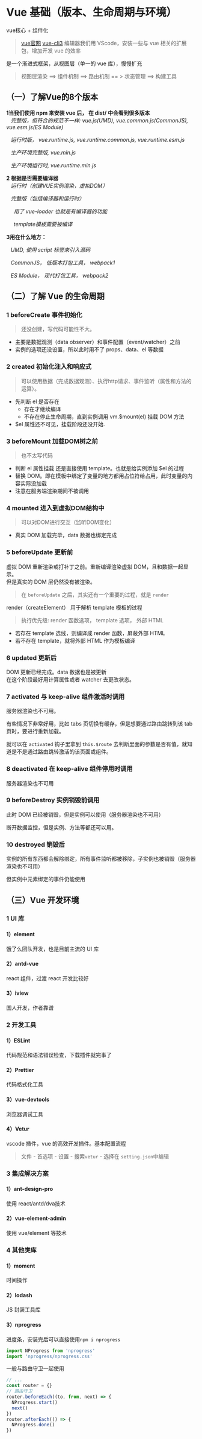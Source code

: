 # Vue 基础（版本、生命周期与环境）


vue核心 + 组件化
> [vue官网](cn.vuejs.org)
> [vue-cli3](%20cli.vuejs.org)
> 编辑器我们用 VScode，安装一些与 vue 相关的扩展包，增加开发 vue 的效率


是一个渐进式框架，从视图层（单一的 vue 库），慢慢扩充
> 视图层渲染 ==> 组件机制 ==> 路由机制 == > 状态管理 ==> 构建工具


## （一）了解Vue的8个版本
**1当我们使用 npm 来安装 vue 后， 在 dist/ 中会看到很多版本**<br />   _完整版，但符合的规范不一样: vue.js(UMD), vue.common.js(CommonJS), vue.esm.js(ES Module)_

   _运行时版， vue.runtime.js, vue.runtime.common.js, vue.runtime.esm.js_

   _生产环境完整版, vue.min.js_

   _生产环境运行时, vue.runtime.min.js_

**2 根据是否需要编译器**<br />   _运行时（创建VUE实例渲染，虚拟DOM）_

   _完整版（包括编译器和运行时）_

     _用了 vue-loader 也就是有编译器的功能_

     _template模板需要被编译_

**3用在什么地方：**

   _UMD, 使用 script 标签来引入源码_

   _CommonJS， 低版本打包工具， webpack1_

   _ES Module， 现代打包工具， webpack2_

## （二）了解 Vue 的生命周期
### 1 beforeCreate 事件初始化
> 还没创建，写代码可能性不大。

- 主要是数据观测（data observer）和事件配置（event/watcher）之前
- 实例的选项还没设置，所以此时用不了 props、data、el 等数据

### 2 created 初始化注入和响应式
> 可以使用数据（完成数据观测）、执行http请求、事件监听（属性和方法的运算）。

- 先判断 el 是否存在
  - 存在才继续编译
  - 不存在停止生命周期，直到实例调用 vm.$mount(el) 挂载 DOM 方法
- $el 属性还不可见，挂载阶段还没开始.

### 3 beforeMount 加载DOM树之前
> 也不太写代码

- 判断 el 属性挂载 还是直接使用 template。也就是给实例添加 $el 的过程
- 替换 DOM。即在模板中绑定了变量的地方都用占位符给占用，此时变量的内容实际没加载
- 注意在服务端渲染期间不被调用

### 4 mounted 进入到虚拟DOM结构中
> 可以对DOM进行交互（监听DOM变化）

- 真实 DOM 加载完毕，data 数据也绑定完成

### 5 beforeUpdate 更新前
虚拟 DOM 重新渲染或打补丁之前。重新编译渲染虚拟 DOM，且和数据一起显示。<br />但是真实的 DOM 层仍然没有被渲染。

> 在 `beforeUpdate` 之后，其实还有一个重要的过程，就是 `render`

render（createElement） 用于解析 template 模板的过程

> 执行优先级: render 函数选项， template 选项， 外部 HTML

- 若存在 template 选线，则编译成 render 函数，屏蔽外部 HTML
- 若不存在 template，就将外部 HTML 作为模板编译

### 6 updated 更新后
DOM 更新已经完成。data 数据也是被更新<br />在这个阶段最好用计算属性或者 watcher 去更改状态。

### 7 activated 与 keep-alive 组件激活时调用
服务器渲染也不可用。

有些情况下非常好用，比如 tabs 页切换有缓存，但是想要通过路由跳转到该 tab 页时，要进行重新加载。

就可以在 `activated` 钩子里拿到 `this.$route` 去判断里面的参数是否有值，就知道是不是通过路由跳转激活的该页面或组件。

### 8 deactivated 在 keep-alive 组件停用时调用
服务器渲染也不可用

### 9 beforeDestroy 实例销毁前调用
此时 DOM 已经被销毁，但是实例可以使用（服务器渲染也不可用）

断开数据监控，但是实例、方法等都还可以用。

### 10 destroyed 销毁后
实例的所有东西都会解除绑定，所有事件监听都被移除，子实例也被销毁（服务器渲染也不可用）

但实例中元素绑定的事件仍能使用

## （三）Vue 开发环境
### 1 UI 库
#### 1）element
饿了么团队开发，也是目前主流的 UI 库

#### 2）antd-vue
react 组件，过渡 react 开发比较好

#### 3）iview
国人开发，作者靠谱

### 2 开发工具

#### 1）ESLint
代码规范和语法错误检查，下载插件就完事了

#### 2）Prettier
代码格式化工具

#### 3）vue-devtools
浏览器调试工具

#### 4）Vetur
vscode 插件，vue 的高效开发插件。基本配置流程

> 文件 - 首选项 - 设置 - 搜索`vetur` - 选择在 `setting.json`中编辑


### 3 集成解决方案

#### 1）ant-design-pro
使用 react/antd/dva技术

#### 2）vue-element-admin
使用 vue/element 等技术

### 4 其他类库
#### 1）moment
时间操作

#### 2）lodash
JS 封装工具库

#### 3）nprogress
进度条，安装完后可以直接使用`npm i nprogress`
```javascript
import NProgress from 'nprogress'
import 'nprogress/nprogress.css'
```

一般与路由守卫一起使用
```javascript
// ...
const router = {}
// 路由守卫
router.beforeEach((to, from, next) => {
  NProgress.start()
  next()
})
router.afterEach(() => {
  NProgress.done()
})
```

